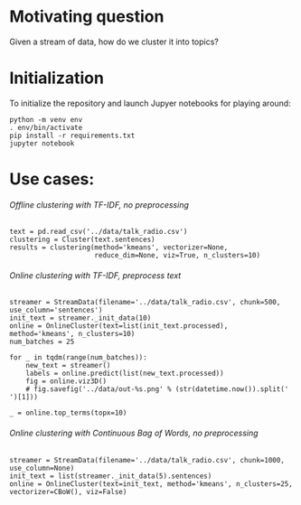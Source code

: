 # Motivating question
Given a stream of data, how do we cluster it into topics?

# Initialization
To initialize the repository and launch Jupyer notebooks for playing around:
```
python -m venv env  
. env/bin/activate  
pip install -r requirements.txt  
jupyter notebook
```
# Use cases:
###### Offline clustering with TF-IDF, no preprocessing
```
text = pd.read_csv('../data/talk_radio.csv')
clustering = Cluster(text.sentences)
results = clustering(method='kmeans', vectorizer=None,
                     reduce_dim=None, viz=True, n_clusters=10)
```

###### Online clustering with TF-IDF, preprocess text
```
streamer = StreamData(filename='../data/talk_radio.csv', chunk=500, use_column='sentences')
init_text = streamer._init_data(10)
online = OnlineCluster(text=list(init_text.processed), method='kmeans', n_clusters=10)
num_batches = 25

for _ in tqdm(range(num_batches)):
    new_text = streamer()
    labels = online.predict(list(new_text.processed))
    fig = online.viz3D()
    # fig.savefig('../data/out-%s.png' % (str(datetime.now()).split(' ')[1]))

_ = online.top_terms(topx=10)
```

###### Online clustering with Continuous Bag of Words, no preprocessing
```
streamer = StreamData(filename='../data/talk_radio.csv', chunk=1000, use_column=None)
init_text = list(streamer._init_data(5).sentences)
online = OnlineCluster(text=init_text, method='kmeans', n_clusters=25, vectorizer=CBoW(), viz=False)
```

